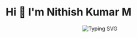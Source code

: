 # Hi 👋 I'm Nithish Kumar M

<p align="center">
  <img src="https://readme-typing-svg.demolab.com?font=Fira+Code&size=24&pause=1000&color=0000FF&center=true&width=700&height=50&lines=I+am+an+Electronics+and+Communication+Engineering;I+am+learning+JAVA;I+am+interested+in+Software+Development" alt="Typing SVG"/>
</p>
